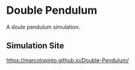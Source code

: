 # Double Pendulum
A doule pendulum simulation.

## Simulation Site
https://marcolopinto.github.io/Double-Pendulum/

